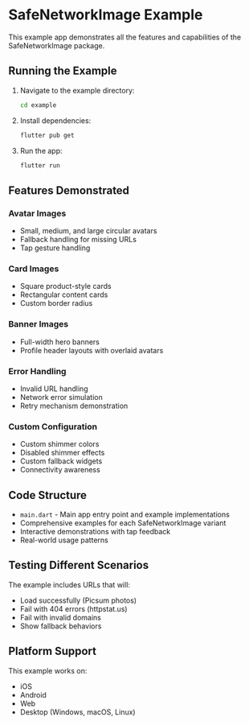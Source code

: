 # SafeNetworkImage Example

This example app demonstrates all the features and capabilities of the SafeNetworkImage package.

## Running the Example

1. Navigate to the example directory:
   ```bash
   cd example
   ```

2. Install dependencies:
   ```bash
   flutter pub get
   ```

3. Run the app:
   ```bash
   flutter run
   ```

## Features Demonstrated

### Avatar Images
- Small, medium, and large circular avatars
- Fallback handling for missing URLs
- Tap gesture handling

### Card Images
- Square product-style cards
- Rectangular content cards
- Custom border radius

### Banner Images
- Full-width hero banners
- Profile header layouts with overlaid avatars

### Error Handling
- Invalid URL handling
- Network error simulation
- Retry mechanism demonstration

### Custom Configuration
- Custom shimmer colors
- Disabled shimmer effects
- Custom fallback widgets
- Connectivity awareness

## Code Structure

- `main.dart` - Main app entry point and example implementations
- Comprehensive examples for each SafeNetworkImage variant
- Interactive demonstrations with tap feedback
- Real-world usage patterns

## Testing Different Scenarios

The example includes URLs that will:
- Load successfully (Picsum photos)
- Fail with 404 errors (httpstat.us)
- Fail with invalid domains
- Show fallback behaviors

## Platform Support

This example works on:
- iOS
- Android
- Web
- Desktop (Windows, macOS, Linux)